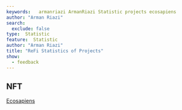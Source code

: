 ```yaml
---
keywords:   armanriazi ArmanRiazi Statistic projects ecosapiens
author: "Arman Riazi"
search:
  exclude: false
type:  Statistic
feature:  Statistic
author: "Arman Riazi"
title: "ReFi Statistics of Projects"
show:
  - feedback
---
```


## NFT

[Ecosapiens](ecosapiens/ecosapiens.md)

